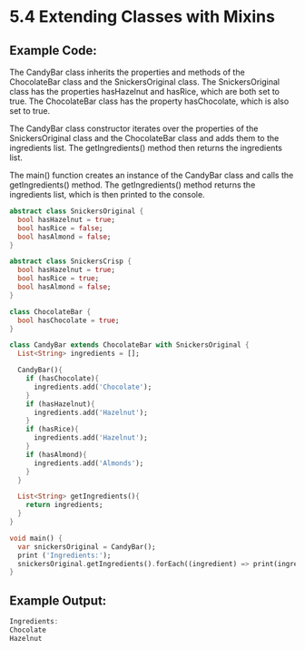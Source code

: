 # 5.4 Extending Classes with Mixins


## Example Code: 

The CandyBar class inherits the properties and methods of the ChocolateBar class and the SnickersOriginal class. 
The SnickersOriginal class has the properties hasHazelnut and hasRice, which are both set to true.
The ChocolateBar class has the property hasChocolate, which is also set to true.

The CandyBar class constructor iterates over the properties of the SnickersOriginal class and the ChocolateBar class and adds them to the ingredients list. 
The getIngredients() method then returns the ingredients list.

The main() function creates an instance of the CandyBar class and calls the getIngredients() method. 
The getIngredients() method returns the ingredients list, which is then printed to the console.

```dart
abstract class SnickersOriginal {
  bool hasHazelnut = true;
  bool hasRice = false;
  bool hasAlmond = false;
}

abstract class SnickersCrisp {
  bool hasHazelnut = true;
  bool hasRice = true;
  bool hasAlmond = false;
}

class ChocolateBar {
  bool hasChocolate = true;
}

class CandyBar extends ChocolateBar with SnickersOriginal {
  List<String> ingredients = [];

  CandyBar(){
    if (hasChocolate){
      ingredients.add('Chocolate');
    }
    if (hasHazelnut){
      ingredients.add('Hazelnut');
    }
    if (hasRice){
      ingredients.add('Hazelnut');
    }
    if (hasAlmond){
      ingredients.add('Almonds');
    }
  }

  List<String> getIngredients(){
    return ingredients;
  }
}

void main() {
  var snickersOriginal = CandyBar();
  print ('Ingredients:');
  snickersOriginal.getIngredients().forEach((ingredient) => print(ingredient));
}
```


## Example Output:

```dart
Ingredients:
Chocolate
Hazelnut
```
